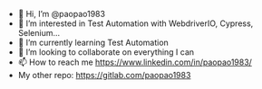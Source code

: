 - 👋 Hi, I’m @paopao1983
- 👀 I’m interested in Test Automation with WebdriverIO, Cypress, Selenium...
- 🌱 I’m currently learning Test Automation
- 💞️ I’m looking to collaborate on everything I can
- 📫 How to reach me https://www.linkedin.com/in/paopao1983/
- My other repo: https://gitlab.com/paopao1983

<!---
paopao1983/paopao1983 is a ✨ special ✨ repository because its `README.md` (this file) appears on your GitHub profile.
You can click the Preview link to take a look at your changes.
--->
